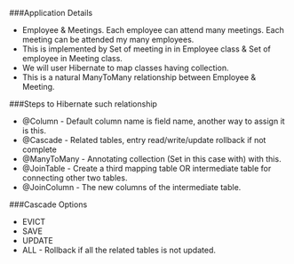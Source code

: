 ###Application Details
* Employee & Meetings. Each employee can attend many meetings. Each meeting can be attended my many employees.
* This is implemented by Set of meeting in in Employee class & Set of employee in Meeting class.
* We will user Hibernate to map classes having collection.
* This is a natural ManyToMany relationship between Employee & Meeting.

###Steps to Hibernate such relationship
* @Column - Default column name is field name, another way to assign it is this.
* @Cascade - Related tables, entry read/write/update rollback if not complete
* @ManyToMany - Annotating collection (Set in this case with) with this.
* @JoinTable - Create a third mapping table OR intermediate table for connecting other two tables.
* @JoinColumn - The new columns of the intermediate table.  

###Cascade Options
* EVICT
* SAVE
* UPDATE
* ALL - Rollback if all the related tables is not updated. 